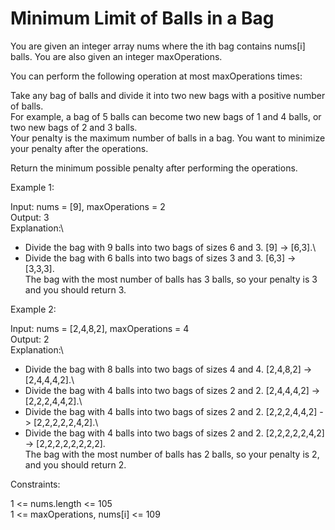 # Minimum Limit of Balls in a Bag

You are given an integer array nums where the ith bag contains nums[i] balls. You are also given an integer maxOperations.

You can perform the following operation at most maxOperations times:

Take any bag of balls and divide it into two new bags with a positive number of balls.\
For example, a bag of 5 balls can become two new bags of 1 and 4 balls, or two new bags of 2 and 3 balls.\
Your penalty is the maximum number of balls in a bag. You want to minimize your penalty after the operations.

Return the minimum possible penalty after performing the operations.

Example 1:

Input: nums = [9], maxOperations = 2\
Output: 3\
Explanation:\
- Divide the bag with 9 balls into two bags of sizes 6 and 3. [9] -> [6,3].\
- Divide the bag with 6 balls into two bags of sizes 3 and 3. [6,3] -> [3,3,3].\
The bag with the most number of balls has 3 balls, so your penalty is 3 and you should return 3.

Example 2:

Input: nums = [2,4,8,2], maxOperations = 4\
Output: 2\
Explanation:\
- Divide the bag with 8 balls into two bags of sizes 4 and 4. [2,4,8,2] -> [2,4,4,4,2].\
- Divide the bag with 4 balls into two bags of sizes 2 and 2. [2,4,4,4,2] -> [2,2,2,4,4,2].\
- Divide the bag with 4 balls into two bags of sizes 2 and 2. [2,2,2,4,4,2] -> [2,2,2,2,2,4,2].\
- Divide the bag with 4 balls into two bags of sizes 2 and 2. [2,2,2,2,2,4,2] -> [2,2,2,2,2,2,2,2].\
The bag with the most number of balls has 2 balls, so your penalty is 2, and you should return 2.

Constraints:

1 <= nums.length <= 105\
1 <= maxOperations, nums[i] <= 109